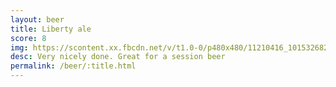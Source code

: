 ```yaml
---
layout: beer
title: Liberty ale
score: 8
img: https://scontent.xx.fbcdn.net/v/t1.0-0/p480x480/11210416_10153268299813745_8323582624602808812_n.jpg?oh=b42fff9364f4f7af8886b578357e5868&oe=5916FC8B
desc: Very nicely done. Great for a session beer
permalink: /beer/:title.html
---
```

